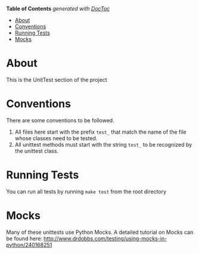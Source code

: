 <!-- START doctoc generated TOC please keep comment here to allow auto update -->
<!-- DON'T EDIT THIS SECTION, INSTEAD RE-RUN doctoc TO UPDATE -->
**Table of Contents**  *generated with [DocToc](https://github.com/thlorenz/doctoc)*

- [About](#about)
- [Conventions](#conventions)
- [Running Tests](#running-tests)
- [Mocks](#mocks)

<!-- END doctoc generated TOC please keep comment here to allow auto update -->

# About
This is the UnitTest section of the project

# Conventions
There are some conventions to be followed.

1. All files here start with the prefix `test_` that match the name of the file whose classes need to be tested.
2. All unittest methods must start with the string `test_` to be recognized by the unittest class.

# Running Tests
You can run all tests by running `make test` from the root directory

# Mocks
Many of these unittests use Python Mocks. A detailed tutorial on Mocks can be found here: http://www.drdobbs.com/testing/using-mocks-in-python/240168251
